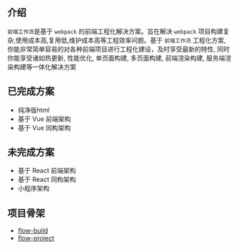## 介绍

`前端工作流`是基于 `webpack` 的前端工程化解决方案。旨在解决 `webpack` 项目构建复杂,使用成本高,复用低,维护成本高等工程效率问题。基于 `前端工作流` 工程化方案, 你能非常简单容易的对各种前端项目进行工程化建设，及时享受最新的特性, 同时你能享受诸如热更新, 性能优化, 单页面构建, 多页面构建, 前端渲染构建, 服务端渲染构建等一体化解决方案

## 已完成方案

- 纯净版html
- 基于 Vue 前端架构
- 基于 Vue 同构架构

## 未完成方案

- 基于 React 前端架构
- 基于 React 同构架构
- 小程序架构


## 项目骨架

- [flow-build](http://gitlab.taihenw.com/fe-flow/flow-build)
- [flow-project](http://gitlab.taihenw.com/fe-flow/flow-project)
